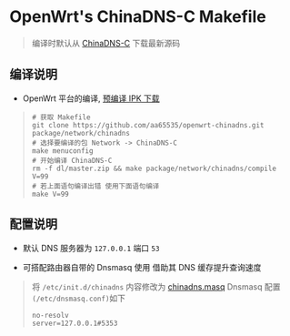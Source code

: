 OpenWrt's ChinaDNS-C Makefile
===

 > 编译时默认从 [ChinaDNS-C][1] 下载最新源码

编译说明
---

 - OpenWrt 平台的编译, [预编译 IPK 下载][2]

 > ```
 > # 获取 Makefile
 > git clone https://github.com/aa65535/openwrt-chinadns.git package/network/chinadns
 > # 选择要编译的包 Network -> ChinaDNS-C
 > make menuconfig
 > # 开始编译 ChinaDNS-C
 > rm -f dl/master.zip && make package/network/chinadns/compile V=99
 > # 若上面语句编译出错 使用下面语句编译
 > make V=99
 > ```

配置说明
---

 - 默认 DNS 服务器为 `127.0.0.1` 端口 `53`

 - 可搭配路由器自带的 Dnsmasq 使用 借助其 DNS 缓存提升查询速度

 > 将 `/etc/init.d/chinadns` 内容修改为 [chinadns.masq][3]
 > Dnsmasq 配置`(/etc/dnsmasq.conf)`如下
 > ```
 > no-resolv
 > server=127.0.0.1#5353
 > ```


  [1]: https://github.com/clowwindy/ChinaDNS-C
  [2]: https://sourceforge.net/projects/openwrt-dist/files/chinadns-c/
  [3]: https://github.com/aa65535/openwrt-chinadns/blob/master/files/chinadns.masq
